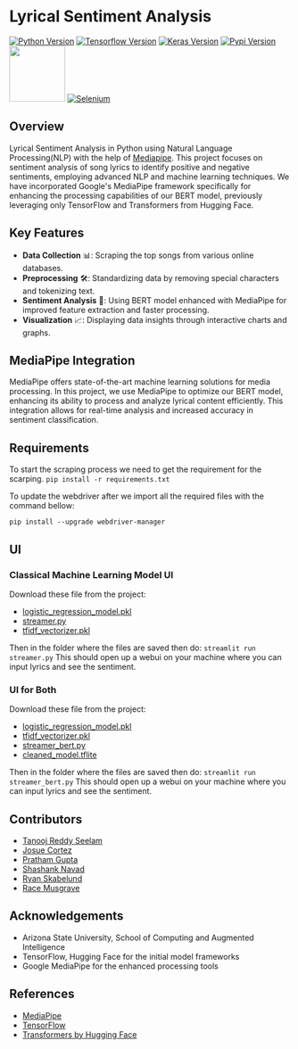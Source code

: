# Lyrical Sentiment Analysis
[![Python Version](https://img.shields.io/badge/Python-3.7.6-red)](https://www.python.org/downloads/release/python-3717/)
[![Tensorflow Version](https://img.shields.io/badge/tensorflow-2.3.0-lime)](https://www.tensorflow.org/)
[![Keras Version](https://img.shields.io/badge/keras-2.4.3-orange)](https://keras.io/)
[![Pypi Version](https://img.shields.io/badge/pypi-20.0.2-yellow)](https://pypi.org/)
[<img src="https://github.com/simple-icons/simple-icons/assets/63730759/902f5f08-2056-436a-8536-22c0dea221d8" width="100">](https://developers.google.com/mediapipe)
[![Selenium](https://img.shields.io/badge/-selenium-%43B02A?style=for-the-badge&logo=selenium&logoColor=white)](https://pypi.org/project/selenium/)

## Overview
Lyrical Sentiment Analysis in Python using Natural Language Processing(NLP) with the help of [Mediapipe](https://developers.google.com/mediapipe). This project focuses on sentiment analysis of song lyrics to identify positive and negative sentiments, employing advanced NLP and machine learning techniques. We have incorporated Google's MediaPipe framework specifically for enhancing the processing capabilities of our BERT model, previously leveraging only TensorFlow and Transformers from Hugging Face.

## Key Features
- **Data Collection** 📊: Scraping the top songs from various online databases.
- **Preprocessing** 🛠️: Standardizing data by removing special characters and tokenizing text.
- **Sentiment Analysis** 📝: Using BERT model enhanced with MediaPipe for improved feature extraction and faster processing.
- **Visualization** 📈: Displaying data insights through interactive charts and graphs.

## MediaPipe Integration
MediaPipe offers state-of-the-art machine learning solutions for media processing. In this project, we use MediaPipe to optimize our BERT model, enhancing its ability to process and analyze lyrical content efficiently. This integration allows for real-time analysis and increased accuracy in sentiment classification.

## Requirements
 To start the scraping process we need to get the requirement for the scarping.
 ``` pip install -r requirements.txt ```

To update the webdriver after we import all the required files with the command bellow:

``` pip install --upgrade webdriver-manager ```

## UI

### Classical Machine Learning Model UI

Download these file from the project:
- [logistic_regression_model.pkl](https://github.com/TanoojSeelam/Lyrical-Sentiment-Analysis/blob/main/Code/UI/Classical%20ML/logistic_regression_model.pkl)
- [streamer.py](https://github.com/TanoojSeelam/Lyrical-Sentiment-Analysis/blob/main/Code/UI/Classical%20ML/streamer.py)
- [tfidf_vectorizer.pkl](https://github.com/TanoojSeelam/Lyrical-Sentiment-Analysis/blob/main/Code/UI/Classical%20ML/tfidf_vectorizer.pkl)

Then in the folder where the files are saved then do:
``` streamlit run streamer.py ```
This should open up a webui on your machine where you can input lyrics and see the sentiment.

### UI for Both
Download these file from the project:
- [logistic_regression_model.pkl](https://github.com/TanoojSeelam/Lyrical-Sentiment-Analysis/blob/main/Code/UI/Classical%20ML/logistic_regression_model.pkl)
- [tfidf_vectorizer.pkl](https://github.com/TanoojSeelam/Lyrical-Sentiment-Analysis/blob/main/Code/UI/Classical%20ML/tfidf_vectorizer.pkl)
- [streamer_bert.py](https://github.com/TanoojSeelam/Lyrical-Sentiment-Analysis/blob/main/Code/UI/Main/streamer_bert.py)
- [cleaned_model.tflite](https://github.com/TanoojSeelam/Lyrical-Sentiment-Analysis/blob/main/Code/UI/Main/cleaned_model.tflite)

Then in the folder where the files are saved then do:
``` streamlit run streamer_bert.py ```
This should open up a webui on your machine where you can input lyrics and see the sentiment.

## Contributors
- [Tanooj Reddy Seelam](https://github.com/TanoojSeelam)
- [Josue Cortez](https://github.com/jgcortez)
- [Pratham Gupta](https://github.com/prathamgupta36)
- [Shashank Navad](https://github.com/shashnavad)
- [Ryan Skabelund](https://github.com/ryan-skabelund)
- [Race Musgrave](https://github.com/R-a-c-e)

## Acknowledgements
- Arizona State University, School of Computing and Augmented Intelligence
- TensorFlow, Hugging Face for the initial model frameworks
- Google MediaPipe for the enhanced processing tools

## References
- [MediaPipe](https://google.github.io/mediapipe/)
- [TensorFlow](https://www.tensorflow.org/)
- [Transformers by Hugging Face](https://huggingface.co/transformers/)
